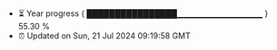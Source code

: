 - ⏳ Year progress { ████████████████▁▁▁▁▁▁▁▁▁▁▁▁▁▁ } 55.30 %
- ⏰ Updated on Sun, 21 Jul 2024 09:19:58 GMT

